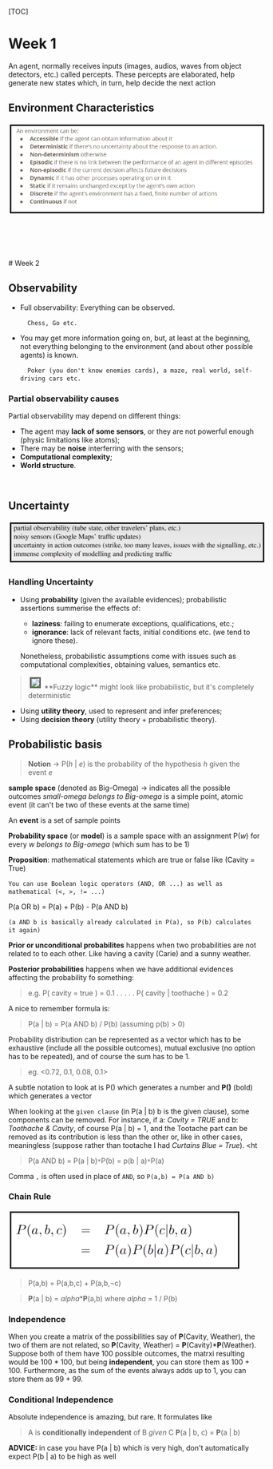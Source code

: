 [TOC]

# Week 1

An agent, normally receives inputs (images, audios, waves from object detectors, etc.) called percepts.
These percepts are elaborated, help generate new states which, in turn, help decide the next action

## Environment Characteristics
<img src="./Agent_characteristics" style="border: solid; margin: 3px">
<br>
<br>
<br>
<br>
<br>
<br>
# Week 2

## Observability

- Full observability: Everything can be observed.
    
        Chess, Go etc.
- You may get more information going on, but, at least at the beginning, not everything belonging to the environment (and about other possible agents) is known.
        
        Poker (you don't know enemies cards), a maze, real world, self-driving cars etc.

### Partial observability causes
Partial observability may depend on different things:
- The agent may **lack of some sensors**, or they are not powerful enough (physic limitations like atoms);
- There may be **noise** interferring with the sensors;
- **Computational complexity**;
- **World structure**.

<br>

## Uncertainty
<img src="./uncertainty.png" style="border: solid; margin: 3px">


### Handling Uncertainty
- Using **probability** (given the available evidences); probabilistic assertions summerise the effects of:
    - **laziness**: failing to enumerate exceptions, qualifications, etc.;
    - **ignorance**: lack of relevant facts, initial conditions etc. (we tend to ignore these).
    
    Nonetheless, probabilistic assumptions come with issues such as computational complexities, obtaining values, semantics etc.

> <img src="./fuzzy_logic.png" style="border: solid; margin: 3px">
> **Fuzzy logic** might look like probabilistic, but it's completely deterministic

- Using **utility theory**, used to represent and infer preferences;
- Using **decision theory** (utility theory + probabilistic theory).


## Probabilistic basis

>**Notion** -> P(*h* | *e*) is the probability of the hypothesis *h* given the event *e*

**sample space** (denoted as Big-Omega) -> indicates all the possible outcomes
*small-omega belongs to Big-omega* is a simple point, atomic event (it can't be two of these events at the same time)

An **event** is a set of sample points

**Probability space** (or **model**) is a sample space with an assignment P(*w*) for every *w* *belongs to* *Big-omega* (which sum has to be 1)

**Proposition**: mathematical statements which are true or false like (Cavity = True)
    
    You can use Boolean logic operators (AND, OR ...) as well as mathematical (<, >, != ...)

P(a OR b) = P(a) + P(b) - P(a AND b) 
    
    (a AND b is basically already calculated in P(a), so P(b) calculates it again)

**Prior or unconditional probabilites** happens when two probabilities are not related to to each other. Like having a cavity (Carie) and a sunny weather.

**Posterior probabilities** happens when we have additional evidences affecting the probability fo something:

>e.g. P( cavity = true ) = 0.1  . . . . . P( cavity | toothache ) = 0.2

A nice to remember formula is:
> P(a | b) = P(a AND b) / P(b)
> (assuming p(b) > 0)


Probability distribution can be represented as a vector which has to be exhaustive (include all the possible outcomes), mutual exclusive (no option has to be repeated), and of course the sum has to be 1.
> eg. <0.72, 0.1, 0.08, 0.1>

A subtle notation to look at is P() which generates a number and **P()** (bold) which generates a vector

When looking at the `given clause` (in P(a | b) b is the given clause), some components can be removed. For instance, if a: *Cavity = TRUE* and b: *Toothache & Cavity*, of course P(a | b) = 1, and the Tootache part can be removed as its contribution is less than the other or, like in other cases, meaningless (suppose rather than tootache I had *Curtains Blue = True*).
<ht</ht>
> P(a AND b) = P(a | b)`*`P(b) = p(b | a)`*`P(a)

Comma `,` is often used in place of `AND`, so `P(a,b) = P(a AND b)`

### Chain Rule
<img src="./ChainRule.png" style="border: solid; margin: 3px">

> P(a,b) = P(a,b,c) + P(a,b,¬c)

> **P**(a | b) = *alpha*\***P**(a,b) 
where *alpha* = 1 / P(b)

### Independence
When you create a matrix of the possibilities say of **P**(Cavity, Weather), the two of them are not related, so **P**(Cavity, Weather) = **P**(Cavity)\***P**(Weather). Suppose both of them have 100 possible outcomes, the matrxi resulting would be 100 * 100, but being **independent**, you can store them as 100 + 100. Furthermore, as the sum of the events always adds up to 1, you can store them as 99 + 99.


### Conditional Independence
Absolute independence is amazing, but rare. It formulates like 
>A is **conditionally independent** of B *given* C
>**P**(a | b, c) = **P**(a | b)

**ADVICE:** in case you have P(a | b) which is very high, don't automatically expect P(b | a) to be high as well    

<br>
<br>
<br>
<br>
<br>
<br>
<br>
<br>
<br>
<br>
<br>
<br>
<br>
<br>
<br>